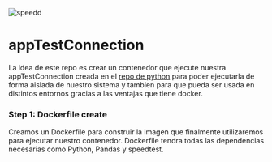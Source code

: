 ![speedd](https://user-images.githubusercontent.com/42939877/175611520-2757e76d-fabc-4aaa-b431-20edbd731214.jpg)



# appTestConnection
La idea de este repo es crear un contenedor que ejecute nuestra appTestConnection creada en el [repo de python](https://github.com/Leonardo1133/Python/tree/main/appSpeed) para poder ejecutarla de forma aislada de nuestro sistema y tambien para que pueda ser usada en distintos entornos gracias a las ventajas que tiene docker.

### Step 1: Dockerfile create
Creamos un Dockerfile para construir la imagen que finalmente utilizaremos para ejecutar nuestro contenedor. Dockerfile tendra todas las dependencias necesarias como Python, Pandas y speedtest.

